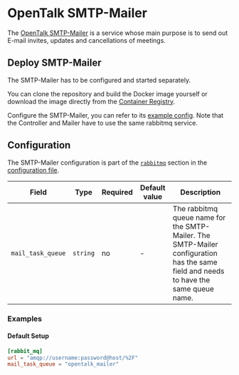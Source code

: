 <!--
SPDX-FileCopyrightText: OpenTalk GmbH <mail@opentalk.eu>
SPDX-License-Identifier: EUPL-1.2
-->

# OpenTalk SMTP-Mailer

The [OpenTalk SMTP-Mailer](https://gitlab.opencode.de/opentalk/smtp-mailer) is a service whose main purpose is to send out E-mail invites, updates and cancellations of meetings.

## Deploy SMTP-Mailer

The SMTP-Mailer has to be configured and started separately.

You can clone the repository and build the Docker image yourself or download the image directly from the [Container Registry](https://gitlab.opencode.de/opentalk/smtp-mailer/container_registry).

Configure the SMTP-Mailer, you can refer to its [example config](https://gitlab.opencode.de/opentalk/smtp-mailer/-/blob/main/config.toml.example?ref_type=heads).
Note that the Controller and Mailer have to use the same rabbitmq service.

## Configuration

The SMTP-Mailer configuration is part of the [`rabbitmq`](rabbitmq.md) section in the [configuration file](configuration.md).

| Field             | Type     | Required | Default value | Description                                                                                                                           |
| ----------------- | -------- | -------- | ------------- | ------------------------------------------------------------------------------------------------------------------------------------- |
| `mail_task_queue` | `string` | no       | -             | The rabbitmq queue name for the SMTP-Mailer. The SMTP-Mailer configuration  has the same field and needs to have the same queue name. |

### Examples

#### Default Setup

```toml
[rabbit_mq]
url = "amqp://username:password@host/%2F"
mail_task_queue = "opentalk_mailer"
```
